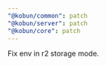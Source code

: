```yaml
---
"@kobun/common": patch
"@kobun/server": patch
"@kobun/core": patch
---
```


Fix env in r2 storage mode.
